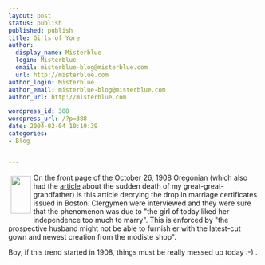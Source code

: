 ```yaml
---
layout: post
status: publish
published: publish
title: Girls of Yore
author:
  display_name: Misterblue
  login: Misterblue
  email: misterblue-blog@misterblue.com
  url: http://misterblue.com
author_login: Misterblue
author_email: misterblue-blog@misterblue.com
author_url: http://misterblue.com

wordpress_id: 388
wordpress_url: /?p=388
date: 2004-02-04 10:10:39
categories:
- Blog


---
```

<a href="http://pics.misterblue.com/onepic/20040100-Misc/w268/h512/OregonianGirlsSmall.jpg"
      target="onepic">
    <img src="http://pics.misterblue.com/20040100-Misc/40/76/OregonianGirlsSmall.jpg"
            style="float: left; margin: 5px" height="76" width="40" alt=""/>
</a>
<p>
On the front page of the October 26, 1908 Oregonian 
(which also had the 
<a href="http://www.misterblue.com/mt/archives/20040130-its_in_the_genes.html">article</a>
about the sudden death of my great-great-grandfather)
is this article decrying the drop in marriage certificates issued in Boston.
Clergymen were interviewed and they were sure that the phenomenon was due to "the girl of today liked her independence too much to marry".
This is enforced by "the prospective husband might not be able to furnish
er with the latest-cut gown and newest creation from the modiste shop".
</p>
<p>
Boy, if this trend started in 1908, things must be really messed up today :-) .
</p>
</p>
